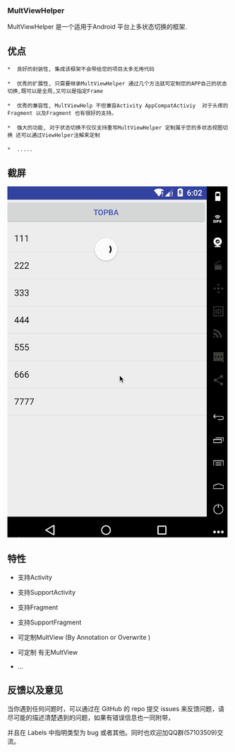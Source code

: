 ###  MultViewHelper

MultViewHelper 是一个适用于Android 平台上多状态切换的框架.

## 优点 

    *  良好的封装性, 集成该框架不会带给您的项目太多无用代码
    
    *  优秀的扩展性, 只需要继承MultViewHelper 通过几个方法就可定制您的APP自己的状态切换,既可以是全局,又可以是指定Frame
    
    *  优秀的兼容性, MultViewHelp 不但兼容Activity AppCompatActiviy  对于头疼的Fragment 以及Fragment 也有很好的支持。
    
    *  强大的功能, 对于状态切换不仅仅支持重写MultViewHelper 定制属于您的多状态视图切换 还可以通过ViewHelper注解来定制 
    
    *  .....
     
     
 ##   截屏
 
 <img src="https://github.com/guider/MultViewHelper/blob/master/screenshot/Untitled2.gif"/><br>
   
 ## 特性
 
   - 支持Activity
   
   - 支持SupportActivity
   
   - 支持Fragment 
   
   - 支持SupportFragment
   
   - 可定制MultView (By Annotation or Overwrite )
    
   - 可定制 有无MultView
   
   - ...
   
   
   ## 反馈以及意见 
   
   当你遇到任何问题时，可以通过在 GitHub 的 repo 提交 issues 来反馈问题，请尽可能的描述清楚遇到的问题，如果有错误信息也一同附带，
   
   并且在 Labels 中指明类型为 bug 或者其他。同时也欢迎加QQ群(57103509)交流。
   
   
 